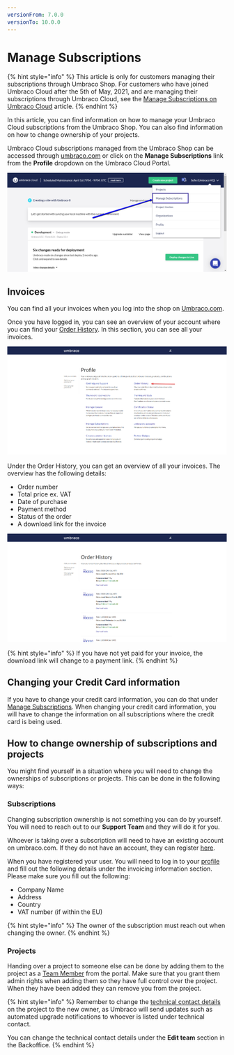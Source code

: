 ```yaml
---
versionFrom: 7.0.0
versionTo: 10.0.0
---
```


# Manage Subscriptions

{% hint style="info" %}
This article is only for customers managing their subscriptions through Umbraco Shop. For customers who have joined Umbraco Cloud after the 5th of May, 2021, and are managing their subscriptions through Umbraco Cloud, see the [Manage Subscriptions on Umbraco Cloud](new-shop.md) article.
{% endhint %}

In this article, you can find information on how to manage your Umbraco Cloud subscriptions from the Umbraco Shop. You can also find information on how to change ownership of your projects.

Umbraco Cloud subscriptions managed from the Umbraco Shop can be accessed through [umbraco.com](https://umbraco.com) or click on the **Manage Subscriptions** link from the **Profile** dropdown on the Umbraco Cloud Portal.

![Manage Subscriptions](images/manage-subscriptions.png)

## Invoices

You can find all your invoices when you log into the shop on [Umbraco.com](https://shop.umbraco.com/profile/sign-in?returnURL=%2fprofile).

Once you have logged in, you can see an overview of your account where you can find your [Order History](https://shop.umbraco.com/profile/options/order-history/). In this section, you can see all your invoices.

![Overview of your account](images/account-overview.png)

Under the Order History, you can get an overview of all your invoices. The overview has the following details:

* Order number
* Total price ex. VAT
* Date of purchase
* Payment method
* Status of the order
* A download link for the invoice

![Order History](images/order-history.png)

{% hint style="info" %}
If you have not yet paid for your invoice, the download link will change to a payment link.
{% endhint %}

## Changing your Credit Card information

If you have to change your credit card information, you can do that under [Manage Subscriptions](https://shop.umbraco.com/profile/options/manage-subscriptions/). When changing your credit card information, you will have to change the information on all subscriptions where the credit card is being used.

## How to change ownership of subscriptions and projects

You might find yourself in a situation where you will need to change the ownerships of subscriptions or projects. This can be done in the following ways:

### Subscriptions

Changing subscription ownership is not something you can do by yourself. You will need to reach out to our **Support Team** and they will do it for you.

Whoever is taking over a subscription will need to have an existing account on umbraco.com. If they do not have an account, they can register [here](https://shop.umbraco.com/profile/register).

When you have registered your user. You will need to log in to your [profile](https://shop.umbraco.com/profile/edit-your-details/) and fill out the following details under the invoicing information section. Please make sure you fill out the following:

* Company Name
* Address
* Country
* VAT number (if within the EU)

{% hint style="info" %}
The owner of the subscription must reach out when changing the owner.
{% endhint %}

### Projects

Handing over a project to someone else can be done by adding them to the project as a [Team Member](../project-settings/team-members/) from the portal. Make sure that you grant them admin rights when adding them so they have full control over the project. When they have been added they can remove you from the project.

{% hint style="info" %}
Remember to change the [technical contact details](../project-settings/team-members/technical-contact.md) on the project to the new owner, as Umbraco will send updates such as automated upgrade notifications to whoever is listed under technical contact.

You can change the technical contact details under the **Edit team** section in the Backoffice.
{% endhint %}
